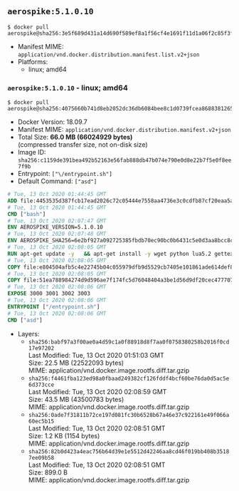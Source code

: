 ## `aerospike:5.1.0.10`

```console
$ docker pull aerospike@sha256:3e5f689d431a14d690f589ef8a1f56cf4e1691f11d1a06f2c85f3f5d04e526d1
```

-	Manifest MIME: `application/vnd.docker.distribution.manifest.list.v2+json`
-	Platforms:
	-	linux; amd64

### `aerospike:5.1.0.10` - linux; amd64

```console
$ docker pull aerospike@sha256:4075660b741d8eb2052dc36db6084bee8c1d0739fcea8688381265cd97bc9b41
```

-	Docker Version: 18.09.7
-	Manifest MIME: `application/vnd.docker.distribution.manifest.v2+json`
-	Total Size: **66.0 MB (66024929 bytes)**  
	(compressed transfer size, not on-disk size)
-	Image ID: `sha256:c1159de391bea492b52163e56fab888db47b074e790e0d8e22b7f5e0f8ee7f9b`
-	Entrypoint: `["\/entrypoint.sh"]`
-	Default Command: `["asd"]`

```dockerfile
# Tue, 13 Oct 2020 01:44:45 GMT
ADD file:4453535d387fcb17ead2026c72c05444e7558aa4736e3c0cdfb87cf20eaa5a9f in / 
# Tue, 13 Oct 2020 01:44:45 GMT
CMD ["bash"]
# Tue, 13 Oct 2020 02:07:47 GMT
ENV AEROSPIKE_VERSION=5.1.0.10
# Tue, 13 Oct 2020 02:07:48 GMT
ENV AEROSPIKE_SHA256=6e2bf927a092725385fbdb70ec90bc0b6431c5e0d3aa8bcc8c7f57c7ddf09cac
# Tue, 13 Oct 2020 02:08:05 GMT
RUN apt-get update -y   && apt-get install -y wget python lua5.2 gettext-base libcurl4-openssl-dev    && wget "https://www.aerospike.com/artifacts/aerospike-server-community/${AEROSPIKE_VERSION}/aerospike-server-community-${AEROSPIKE_VERSION}-debian9.tgz" -O aerospike-server.tgz   && echo "$AEROSPIKE_SHA256 *aerospike-server.tgz" | sha256sum -c -   && mkdir aerospike   && tar xzf aerospike-server.tgz --strip-components=1 -C aerospike   && dpkg -i aerospike/aerospike-server-*.deb   && dpkg -i aerospike/aerospike-tools-*.deb   && mkdir -p /var/log/aerospike/   && mkdir -p /var/run/aerospike/   && rm -rf aerospike-server.tgz aerospike /var/lib/apt/lists/*   && rm -rf /opt/aerospike/lib/java   && dpkg -r wget ca-certificates openssl xz-utils  && dpkg --purge wget ca-certificates openssl xz-utils  && apt-get purge -y   && apt autoremove -y
# Tue, 13 Oct 2020 02:08:05 GMT
COPY file:e804504afb5c4e22745b04c055979dfb9d5529cb7405e101861ade614def86f5 in /etc/aerospike/aerospike.template.conf 
# Tue, 13 Oct 2020 02:08:05 GMT
COPY file:51ea788984274d9d596ae7f174fc5d76048404a3be1d56d9df20cec477707497 in /entrypoint.sh 
# Tue, 13 Oct 2020 02:08:06 GMT
EXPOSE 3000 3001 3002 3003
# Tue, 13 Oct 2020 02:08:06 GMT
ENTRYPOINT ["/entrypoint.sh"]
# Tue, 13 Oct 2020 02:08:06 GMT
CMD ["asd"]
```

-	Layers:
	-	`sha256:babf97a3f00ae0a4d59c1a0f88918d8f7aa0f0758380258b2016f0cd17e97202`  
		Last Modified: Tue, 13 Oct 2020 01:51:03 GMT  
		Size: 22.5 MB (22522093 bytes)  
		MIME: application/vnd.docker.image.rootfs.diff.tar.gzip
	-	`sha256:f4461fba123ed98a0fbaad249382cf126fddf4bcf60be76da0d5ac5e6d373cce`  
		Last Modified: Tue, 13 Oct 2020 02:08:59 GMT  
		Size: 43.5 MB (43500783 bytes)  
		MIME: application/vnd.docker.image.rootfs.diff.tar.gzip
	-	`sha256:0ade7f31811b72ce197d081fc30b6528b67a46e37c922161e49f066a60ec5b15`  
		Last Modified: Tue, 13 Oct 2020 02:08:51 GMT  
		Size: 1.2 KB (1154 bytes)  
		MIME: application/vnd.docker.image.rootfs.diff.tar.gzip
	-	`sha256:82b0d423a4eac756b64d39e1e5512d42246aa8cd46f019bb408b35187ee09b58`  
		Last Modified: Tue, 13 Oct 2020 02:08:51 GMT  
		Size: 899.0 B  
		MIME: application/vnd.docker.image.rootfs.diff.tar.gzip
